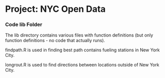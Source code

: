 # Project: NYC Open Data
### Code lib Folder

The lib directory contains various files with function definitions (but only function definitions - no code that actually runs).

findpath.R is used in finding best path contains fueling stations in New York City.

longrout.R is used to find directions between locations outside of New York City. 